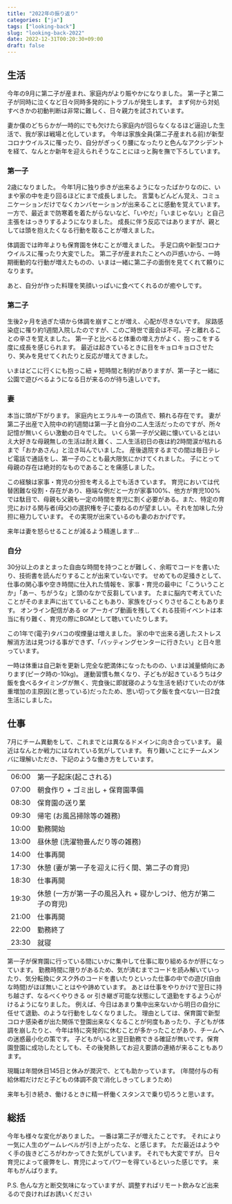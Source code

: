 ```yaml
---
title: "2022年の振り返り"
categories: ["ja"]
tags: ["looking-back"]
slug: "looking-back-2022"
date: 2022-12-31T00:20:30+09:00
draft: false
---
```


## 生活

今年の9月に第二子が産まれ、家庭内がより賑やかになりました。
第一子と第二子が同時に泣くなど日々同時多発的にトラブルが発生します。
まず何から対処すべきかの初動判断は非常に難しく、日々親力を試されています。

妻か僕のどちらかが一時的にでも欠けたら家庭内が回らなくなるほど逼迫した生活で、我が家は戦場と化しています。
今年は家族全員(第二子産まれる前)が新型コロナウイルスに罹ったり、自分がぎっくり腰になったりと色んなアクシデントを経て、なんとか新年を迎えられそうなことにほっと胸を撫で下ろしています。

<!--more-->
### 第一子

2歳になりました。
今年1月に独り歩きが出来るようになったばかりなのに、いまや家の中を走り回るほどにまで成長しました。
言葉もどんどん覚え、コミュニケーションだけでなくカンバセーションが出来ることに感動を覚えています。
一方で、最近まで防寒着を着たがらないなど、「いやだ」「いまじゃない」と自己主張をはっきりするようになりました。
成長に伴う反応ではありますが、親としては頭を抱えたくなる行動を取ることが増えました。

体調面では昨年よりも保育園を休むことが増えました。
手足口病や新型コロナウイルスに罹ったり大変でした。
第二子が産まれたことへの戸惑いから、一時期衝動的な行動が増えたものの、いまは一緒に第二子の面倒を見てくれて頼りになります。

あと、自分が作った料理を笑顔いっぱいに食べてくれるのが癒やしです。

### 第二子

生後2ヶ月を過ぎた頃から体調を崩すことが増え、心配が尽きないです。
尿路感染症に罹り約1週間入院したのですが、このご時世で面会は不可。子と離れることの辛さを覚えました。
第一子と比べると体重の増え方がよく、抱っこをする度に成長を感じられます。
最近は起きているときに目をキョロキョロさせたり、笑みを見せてくれたりと反応が増えてきました。

いまはどこに行くにも抱っこ紐 + 短時間と制約がありますが、第一子と一緒に公園で遊びべるようになる日が来るのが待ち遠しいです。

### 妻

本当に頭が下がります。
家庭内ヒエラルキーの頂点で、頼れる存在です。
妻が第二子出産で入院中の約1週間は第一子と自分の二人生活だったのですが、所々記憶が無いくらい激動の日々でした。
いくら第一子が父親に懐いているとはいえ大好きな母親無しの生活は耐え難く、二人生活初日の夜は約2時間涙が枯れるまで「おかあさん」と泣き叫んでいました。
産後退院するまでの間は毎日テレビ電話で通話をし、第一子のことも最大限気にかけてくれました。
子にとって母親の存在は絶対的なものであることを痛感しました。

この経験は家事・育児の分担を考える上でも活きています。
育児においては代替困難な役割・存在があり、極端な例だと一方が家事100%、他方が育児100%では駄目で、母親も父親も一定の時間を育児に割く必要がある。また、特定の育児における関与者(母父)の選択権を子に委ねるのが望ましい。それを加味した分担に極力しています。
その実現が出来ているのも妻のおかげです。

来年は妻を怒らせることが減るよう精進します...

### 自分

30分以上のまとまった自由な時間を持つことが難しく、余暇でコードを書いたり、技術書を読んだりすることが出来ていないです。
せめてもの足掻きとして、仕事の関心事や空き時間に仕入れた情報を、家事・育児の最中に「こういうことか」「あー、ちがうな」と頭のなかで反芻しています。
たまに脳内で考えていたことがそのまま声に出てていることもあり、家族をびっくりさせることもあります。
オンライン配信がある or アーカイブ動画を残してくれる技術イベントは本当に有り難く、育児の際にBGMとして聴いていたりします。

この1年で(電子)タバコの喫煙量は増えました。
家の中で出来る適したストレス解消方法は見つける事ができず、「バッティングセンターに行きたい」と日々思っています。

一時は体重は自己新を更新し完全な肥満体になったものの、いまは減量傾向にあります(ピーク時の-10kg)。
運動習慣も無くなり、子どもが起きているうちは夕飯を食べるタイミングが無く、完食後に即就寝のような生活を続けていたのが体重増加の主原因(と思っている)だったため、思い切って夕飯を食べない一日2食生活にしました。

## 仕事

7月にチーム異動をして、これまでとは異なるドメインに向き合っています。
最近はなんとか戦力にはなれている気がしています。
有り難いことにチームメンバに理解いただき、下記のような働き方をしています。

| | |
| -- | -- |
| 06:00 | 第一子起床(起こされる) |
| 07:00 | 朝食作り + ゴミ出し + 保育園準備 |
| 08:30 | 保育園の送り業 |
| 09:30 | 帰宅 (お風呂掃除等の雑務) |
| 10:00 | 勤務開始 |
| 13:00 | 昼休憩 (洗濯物畳んだり等の雑務) |
| 14:00 | 仕事再開 |
| 17:30 | 休憩 (妻が第一子を迎えに行く間、第二子の育児) |
| 18:30 | 仕事再開 |
| 19:30 | 休憩 (一方が第一子の風呂入れ + 寝かしつけ、他方が第二子の育児) |
| 21:00 | 仕事再開 |
| 22:00 | 勤務終了 |
| 23:30 | 就寝 |


第一子が保育園に行っている間にいかに集中して仕事に取り組めるかが肝になっています。
勤務時間に限りがあるため、気が済むまでコードを読み解いていったり、気分転換にタスク外のコードを書いたりといった仕事の中での遊び(自由な時間)がほぼ無いことはやや諦めています。
あとは仕事をやりかけで翌日に持ち越さず、なるべくやりきる or 引き継ぎ可能な状態にして退勤をするよう心がけるようになりました。
例えば、今日はあまり集中出来ないから明日の自分に任せて退勤、のような行動をしなくなりました。
理由としては、保育園で新型コロナ感染者が出た関係で登園出来なくなることが何度もあったり、子どもが体調を崩したりと、今年は特に突発的に休むことが多かったことがあり、チームへの迷惑最小化の策です。
子どもがいると翌日勤務できる確証が無いです。保育園登園に成功したとしても、その後発熱してお迎え要請の連絡が来ることもあります。

現職は年間休日145日と休みが潤沢で、とても助かっています。
(年間付与の有給休暇だけだと子どもの体調不良で消化しきってしまうため)

来年も引き続き、働けるときに精一杯働くスタンスで乗り切ろうと思います。

## 総括

今年も様々な変化がありました。
一番は第二子が増えたことです。
それにより一気に人生のゲームレベルが引き上がったな、と感じます。
ただ最近はようやく手の抜きどころがわかってきた気がしています。
それでも大変ですが。
日々育児によって疲弊をし、育児によってパワーを得ているといった感じです。
来年もがんばります。

P.S. 色んな方と断交気味になっていますが、調整すればリモート飲みなど出来るので良ければお誘いください
